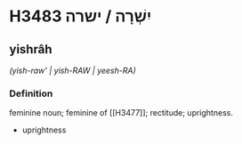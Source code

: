 # H3483 יִשְׁרָה / ישרה

## yishrâh

_(yish-raw' | yish-RAW | yeesh-RA)_

### Definition

feminine noun; feminine of [[H3477]]; rectitude; uprightness.

- uprightness

